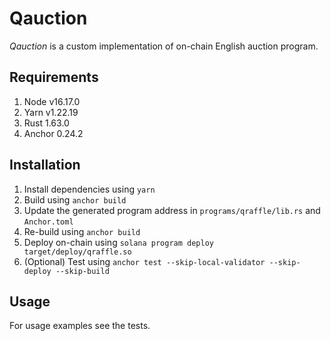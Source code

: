 # Qauction

*Qauction* is a custom implementation of on-chain English auction program.

## Requirements

1. Node v16.17.0
2. Yarn v1.22.19
3. Rust 1.63.0
4. Anchor 0.24.2

## Installation

1. Install dependencies using `yarn`
2. Build using `anchor build`
3. Update the generated program address in `programs/qraffle/lib.rs` and `Anchor.toml`
4. Re-build using `anchor build`
5. Deploy on-chain using `solana program deploy target/deploy/qraffle.so`
6. (Optional) Test using `anchor test --skip-local-validator --skip-deploy --skip-build`


## Usage

For usage examples see the tests.
